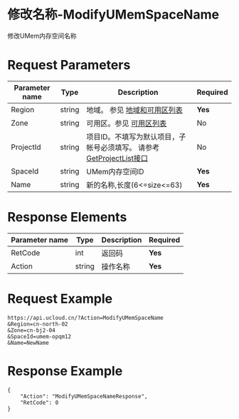 # 修改名称-ModifyUMemSpaceName

修改UMem内存空间名称

# Request Parameters
|Parameter name|Type|Description|Required|
|---|---|---|---|
|Region|string|地域。 参见 [地域和可用区列表](../summary/regionlist.html)|**Yes**|
|Zone|string|可用区。参见 [可用区列表](../summary/regionlist.html)|No|
|ProjectId|string|项目ID。不填写为默认项目，子帐号必须填写。 请参考[GetProjectList接口](../summary/get_project_list.html)|No|
|SpaceId|string|UMem内存空间ID|**Yes**|
|Name|string|新的名称,长度(6<=size<=63)|**Yes**|

# Response Elements
|Parameter name|Type|Description|Required|
|---|---|---|---|
|RetCode|int|返回码|**Yes**|
|Action|string|操作名称|**Yes**|

# Request Example
```
https://api.ucloud.cn/?Action=ModifyUMemSpaceName
&Region=cn-north-02
&Zone=cn-bj2-04
&SpaceId=umem-opqm12
&Name=NewName
```

# Response Example
```
{
    "Action": "ModifyUMemSpaceNameResponse", 
    "RetCode": 0
}
```

